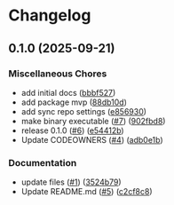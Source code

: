 # Changelog

## 0.1.0 (2025-09-21)


### Miscellaneous Chores

* add initial docs ([bbbf527](https://github.com/gemini-cli-extensions/postgres/commit/bbbf527811bbf8c6c43f5558077b3475efdba357))
* add package mvp ([88db10d](https://github.com/gemini-cli-extensions/postgres/commit/88db10d0bea9c22710392b7e5cdb58680e8ab1d7))
* add sync repo settings ([e856930](https://github.com/gemini-cli-extensions/postgres/commit/e8569308266affcb18351a670e0b7e2c15ff750c))
* make binary executable ([#7](https://github.com/gemini-cli-extensions/postgres/issues/7)) ([902fbd8](https://github.com/gemini-cli-extensions/postgres/commit/902fbd8424adbc1b21e9dc3fb3809be7af1a0c8c))
* release 0.1.0 ([#6](https://github.com/gemini-cli-extensions/postgres/issues/6)) ([e54412b](https://github.com/gemini-cli-extensions/postgres/commit/e54412bbfd20c6efdd8b01dda55d28af857dc36f))
* Update CODEOWNERS ([#4](https://github.com/gemini-cli-extensions/postgres/issues/4)) ([adb0e1b](https://github.com/gemini-cli-extensions/postgres/commit/adb0e1becda8323a1db51ab41ce56ca5574bde2b))


### Documentation

* update files ([#1](https://github.com/gemini-cli-extensions/postgres/issues/1)) ([3524b79](https://github.com/gemini-cli-extensions/postgres/commit/3524b79869aeca49c7a68ab244b76113887c5296))
* Update README.md ([#5](https://github.com/gemini-cli-extensions/postgres/issues/5)) ([c2cf8c8](https://github.com/gemini-cli-extensions/postgres/commit/c2cf8c8e648fd9bbf17444b8da9265869231b2aa))
